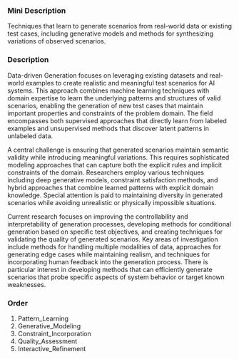 ### Mini Description

Techniques that learn to generate scenarios from real-world data or existing test cases, including generative models and methods for synthesizing variations of observed scenarios.

### Description

Data-driven Generation focuses on leveraging existing datasets and real-world examples to create realistic and meaningful test scenarios for AI systems. This approach combines machine learning techniques with domain expertise to learn the underlying patterns and structures of valid scenarios, enabling the generation of new test cases that maintain important properties and constraints of the problem domain. The field encompasses both supervised approaches that directly learn from labeled examples and unsupervised methods that discover latent patterns in unlabeled data.

A central challenge is ensuring that generated scenarios maintain semantic validity while introducing meaningful variations. This requires sophisticated modeling approaches that can capture both the explicit rules and implicit constraints of the domain. Researchers employ various techniques including deep generative models, constraint satisfaction methods, and hybrid approaches that combine learned patterns with explicit domain knowledge. Special attention is paid to maintaining diversity in generated scenarios while avoiding unrealistic or physically impossible situations.

Current research focuses on improving the controllability and interpretability of generation processes, developing methods for conditional generation based on specific test objectives, and creating techniques for validating the quality of generated scenarios. Key areas of investigation include methods for handling multiple modalities of data, approaches for generating edge cases while maintaining realism, and techniques for incorporating human feedback into the generation process. There is particular interest in developing methods that can efficiently generate scenarios that probe specific aspects of system behavior or target known weaknesses.

### Order

1. Pattern_Learning
2. Generative_Modeling
3. Constraint_Incorporation
4. Quality_Assessment
5. Interactive_Refinement
